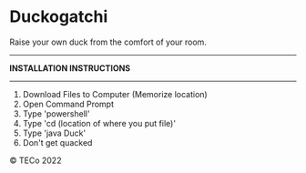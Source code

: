 # Duckogatchi
Raise your own duck from the comfort of your room.

*****************************
**INSTALLATION INSTRUCTIONS**
*****************************

1) Download Files to Computer (Memorize location)
2) Open Command Prompt
3) Type 'powershell'
4) Type 'cd (location of where you put file)'
5) Type 'java Duck'
6) Don't get quacked



© TECo 2022

